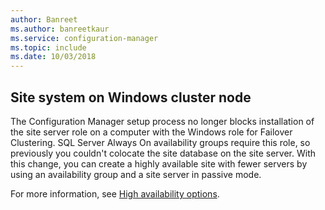 ```yaml
---
author: Banreet
ms.author: banreetkaur
ms.service: configuration-manager
ms.topic: include
ms.date: 10/03/2018
---
```


## <a name="bkmk_cluster"></a> Site system on Windows cluster node
<!--1359132-->

The Configuration Manager setup process no longer blocks installation of the site server role on a computer with the Windows role for Failover Clustering. SQL Server Always On availability groups require this role, so previously you couldn't colocate the site database on the site server. With this change, you can create a highly available site with fewer servers by using an availability group and a site server in passive mode.

For more information, see [High availability options](../../../servers/deploy/configure/high-availability-options.md).
